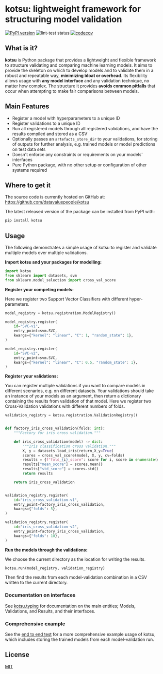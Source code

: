 # kotsu: lightweight framework for structuring model validation

[![PyPI version](https://img.shields.io/pypi/v/kotsu.svg)](https://pypi.org/project/kotsu/)
![lint-test status](https://github.com/datavaluepeople/kotsu/actions/workflows/run-ci.yml/badge.svg?branch=main)
[![codecov](https://codecov.io/gh/datavaluepeople/kotsu/branch/main/graph/badge.svg?token=3W8T5OSRZZ)](https://codecov.io/gh/datavaluepeople/kotsu)

## What is it?

**kotsu** is Python package that provides a lightweight and flexible framework to structure
validating and comparing machine learning models. It aims to provide the skeleton on which to
develop models and to validate them in a robust and repeatable way, **minimizing
bloat or overhead**. Its flexibility allows usage with **any model interface** and any
validation technique, no matter how complex. The structure it provides **avoids
common pitfalls** that occur when attempting to make fair comparisons between models.

## Main Features

  - Register a model with hyperparameters to a unique ID
  - Register validations to a unique ID
  - Run all registered models through all registered validations, and have the results compiled and
    stored as a CSV
  - Optionally passes an `artefacts_store_dir` to your validations, for storing of outputs
    for further analysis, e.g. trained models or model predictions on test data sets
  - Doesn't enforce any constraints or requirements on your models' interfaces
  - Pure Python package, with no other setup or configuration of other systems required

## Where to get it

The source code is currently hosted on GitHub at: https://github.com/datavaluepeople/kotsu

The latest released version of the package can be installed from PyPI with:

```sh
pip install kotsu
```

## Usage

The following demonstrates a simple usage of kotsu to register and validate multiple models over
multiple validations.

**Import kotsu and your packages for modelling:**

```python
import kotsu
from sklearn import datasets, svm
from sklearn.model_selection import cross_val_score
```

**Register your competing models:**

Here we register two Support Vector Classifiers with different hyper-parameters.

```python
model_registry = kotsu.registration.ModelRegistry()

model_registry.register(
    id="SVC-v1",
    entry_point=svm.SVC,
    kwargs={"kernel": "linear", "C": 1, "random_state": 1},
)

model_registry.register(
    id="SVC-v2",
    entry_point=svm.SVC,
    kwargs={"kernel": "linear", "C": 0.5, "random_state": 1},
)
```

**Register your validations:**

You can register multiple validations if you want to compare models in different scenarios, e.g. on
different datasets. Your validations should take an instance of your models as an argument, then
return a dictionary containing the results from validation of that model. Here we register two
Cross-Validation validations with different numbers of folds.

```python
validation_registry = kotsu.registration.ValidationRegistry()


def factory_iris_cross_validation(folds: int):
    """Factory for iris cross validation."""

    def iris_cross_validation(model) -> dict:
        """Iris classification cross validation."""
        X, y = datasets.load_iris(return_X_y=True)
        scores = cross_val_score(model, X, y, cv=folds)
        results = {f"fold_{i}_score": score for i, score in enumerate(scores)}
        results["mean_score"] = scores.mean()
        results["std_score"] = scores.std()
        return results

    return iris_cross_validation


validation_registry.register(
    id="iris_cross_validation-v1",
    entry_point=factory_iris_cross_validation,
    kwargs={"folds": 5},
)

validation_registry.register(
    id="iris_cross_validation-v2",
    entry_point=factory_iris_cross_validation,
    kwargs={"folds": 10},
)
```

**Run the models through the validations:**

We choose the current directory as the location for writing the results.

```python
kotsu.run(model_registry, validation_registry)
```

Then find the results from each model-validation combination in a CSV written to the current
directory.

### Documentation on interfaces

See [kotsu.typing](https://github.com/datavaluepeople/kotsu/blob/main/kotsu/typing.py) for
documentation on the main entities; Models, Validations, and Results, and their interfaces.

### Comprehensive example

See the [end to end test](https://github.com/datavaluepeople/kotsu/blob/main/tests/test_end_to_end.py)
for a more comprehensive example usage of kotsu, which includes storing the trained models from
each model-validation run.

## License

[MIT](LICENSE.txt)

